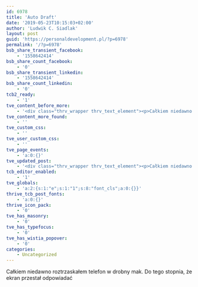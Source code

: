 ```yaml
---
id: 6978
title: 'Auto Draft'
date: '2019-05-23T10:15:03+02:00'
author: 'Ludwik C. Siadlak'
layout: post
guid: 'https://personaldevelopment.pl/?p=6978'
permalink: '/?p=6978'
bsb_share_transient_facebook:
    - '1558642414'
bsb_share_count_facebook:
    - '0'
bsb_share_transient_linkedin:
    - '1558642414'
bsb_share_count_linkedin:
    - '0'
tcb2_ready:
    - '1'
tve_content_before_more:
    - '<div class="thrv_wrapper thrv_text_element"><p>Całkiem niedawno roztrzaskałem telefon w drobny mak. Do tego stopnia, że ekran przestał odpowiadać&nbsp;</p></div>'
tve_content_more_found:
    - ''
tve_custom_css:
    - ''
tve_user_custom_css:
    - ''
tve_page_events:
    - 'a:0:{}'
tve_updated_post:
    - '<div class="thrv_wrapper thrv_text_element"><p>Całkiem niedawno roztrzaskałem telefon w drobny mak. Do tego stopnia, że ekran przestał odpowiadać&nbsp;</p></div>'
tcb_editor_enabled:
    - '1'
tve_globals:
    - 'a:2:{s:1:"e";s:1:"1";s:8:"font_cls";a:0:{}}'
thrive_tcb_post_fonts:
    - 'a:0:{}'
thrive_icon_pack:
    - '0'
tve_has_masonry:
    - '0'
tve_has_typefocus:
    - '0'
tve_has_wistia_popover:
    - '0'
categories:
    - Uncategorized
---
```


Całkiem niedawno roztrzaskałem telefon w drobny mak. Do tego stopnia, że ekran przestał odpowiadać